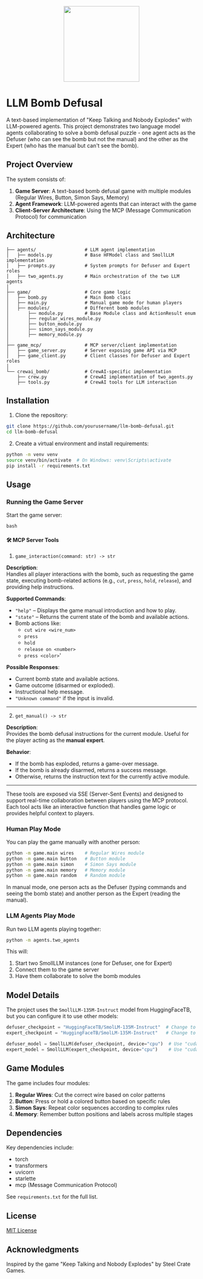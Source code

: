 <p align="center">
  <img src="logo.png" width="200">
</p>

# LLM Bomb Defusal

A text-based implementation of "Keep Talking and Nobody Explodes" with LLM-powered agents. This project demonstrates two language model agents collaborating to solve a bomb defusal puzzle - one agent acts as the Defuser (who can see the bomb but not the manual) and the other as the Expert (who has the manual but can't see the bomb).

## Project Overview

The system consists of:

1. **Game Server**: A text-based bomb defusal game with multiple modules (Regular Wires, Button, Simon Says, Memory)
2. **Agent Framework**: LLM-powered agents that can interact with the game
3. **Client-Server Architecture**: Using the MCP (Message Communication Protocol) for communication

## Architecture

```
├── agents/                  # LLM agent implementation
│   ├── models.py            # Base HFModel class and SmollLLM implementation
│   ├── prompts.py           # System prompts for Defuser and Expert roles
│   ├── two_agents.py        # Main orchestration of the two LLM agents
│
├── game/                    # Core game logic
│   ├── bomb.py              # Main Bomb class
│   ├── main.py              # Manual game mode for human players
│   ├── modules/             # Different bomb modules
│       ├── module.py        # Base Module class and ActionResult enum
│       ├── regular_wires_module.py
│       ├── button_module.py
│       ├── simon_says_module.py
│       ├── memory_module.py
│
├── game_mcp/                # MCP server/client implementation
│   ├── game_server.py       # Server exposing game API via MCP
│   ├── game_client.py       # Client classes for Defuser and Expert roles
│
└── crewai_bomb/             # CrewAI-specific implementation
    ├── crew.py              # CrewAI implementation of two_agents.py
    ├── tools.py             # CrewAI tools for LLM interaction
```

## Installation

1. Clone the repository:
```bash
git clone https://github.com/yourusername/llm-bomb-defusal.git
cd llm-bomb-defusal
```

2. Create a virtual environment and install requirements:
```bash
python -m venv venv
source venv/bin/activate  # On Windows: venv\Scripts\activate
pip install -r requirements.txt
```

## Usage

### Running the Game Server

Start the game server:

```bash```

#### 🛠️ MCP Server Tools

1. `game_interaction(command: str) -> str`

**Description**:  
Handles all player interactions with the bomb, such as requesting the game state, executing bomb-related actions (e.g., `cut`, `press`, `hold`, `release`), and providing help instructions.

**Supported Commands**:
- `"help"` – Displays the game manual introduction and how to play.
- `"state"` – Returns the current state of the bomb and available actions.
- Bomb actions like:
  - `cut wire <wire_num>`
  - `press`
  - `hold`
  - `release on <number>`
  - `press <color>`'

**Possible Responses**:
- Current bomb state and available actions.
- Game outcome (disarmed or exploded).
- Instructional help message.
- `"Unknown command"` if the input is invalid.

---

2. `get_manual() -> str`

**Description**:  
Provides the bomb defusal instructions for the current module. Useful for the player acting as the **manual expert**.

**Behavior**:
- If the bomb has exploded, returns a game-over message.
- If the bomb is already disarmed, returns a success message.
- Otherwise, returns the instruction text for the currently active module.

---

These tools are exposed via SSE (Server-Sent Events) and designed to support real-time collaboration between players using the MCP protocol. Each tool acts like an interactive function that handles game logic or provides helpful context to players.


### Human Play Mode

You can play the game manually with another person:

```bash
python -m game.main wires    # Regular Wires module
python -m game.main button   # Button module
python -m game.main simon    # Simon Says module
python -m game.main memory   # Memory module
python -m game.main random   # Random module
```

In manual mode, one person acts as the Defuser (typing commands and seeing the bomb state) and another person as the Expert (reading the manual).

### LLM Agents Play Mode

Run two LLM agents playing together:

```bash
python -m agents.two_agents
```

This will:
1. Start two SmollLLM instances (one for Defuser, one for Expert)
2. Connect them to the game server
3. Have them collaborate to solve the bomb modules

## Model Details

The project uses the `SmollLLM-135M-Instruct` model from HuggingFaceTB, but you can configure it to use other models:

```python
defuser_checkpoint = "HuggingFaceTB/SmolLM-135M-Instruct"  # Change to your preferred model
expert_checkpoint = "HuggingFaceTB/SmolLM-135M-Instruct"   # Change to your preferred model

defuser_model = SmollLLM(defuser_checkpoint, device="cpu")  # Use "cuda" for GPU
expert_model = SmollLLM(expert_checkpoint, device="cpu")    # Use "cuda" for GPU
```

## Game Modules

The game includes four modules:

1. **Regular Wires**: Cut the correct wire based on color patterns
2. **Button**: Press or hold a colored button based on specific rules
3. **Simon Says**: Repeat color sequences according to complex rules
4. **Memory**: Remember button positions and labels across multiple stages

## Dependencies

Key dependencies include:
- torch
- transformers
- uvicorn
- starlette
- mcp (Message Communication Protocol)

See `requirements.txt` for the full list.

## License

[MIT License](LICENSE)

## Acknowledgments

Inspired by the game "Keep Talking and Nobody Explodes" by Steel Crate Games.